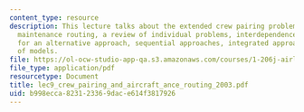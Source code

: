```yaml
---
content_type: resource
description: This lecture talks about the extended crew pairing problem with aircraft
  maintenance routing, a review of individual problems, interdependence and motivation
  for an alternative approach, sequential approaches, integrated approaches and comparison
  of models.
file: https://ol-ocw-studio-app-qa.s3.amazonaws.com/courses/1-206j-airline-schedule-planning-spring-2003/b998ecca823123369dace614f3817926_lec9_crew_pairing_and_aircraft_ance_routing_2003.pdf
file_type: application/pdf
resourcetype: Document
title: lec9_crew_pairing_and_aircraft_ance_routing_2003.pdf
uid: b998ecca-8231-2336-9dac-e614f3817926
---
```

